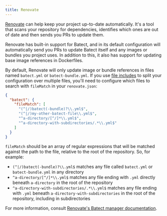 ```yaml
---
title: Renovate
---
```


<!-- Note: the contents of this file are included into keep-batect-up-to-date.mdx - keep this in mind when using headings. -->

[Renovate](https://renovatebot.com) can help keep your project up-to-date automatically. It's a tool that scans your repository for dependencies, identifies which ones are out of date
and then sends you PRs to update them.

Renovate has built-in support for Batect, and in its default configuration will automatically send you PRs to update Batect itself and
any images or bundles you project uses. In addition to this, it also has support for updating base image references in Dockerfiles.

By default, Renovate will only update image or bundle references in files named `batect.yml` or `batect-bundle.yml`. If you use
[file includes](../../reference/config/includes.md#file-includes) to split your configuration over multiple files, you'll need to
configure which files to search with `fileMatch` in your `renovate.json`:

<!-- prettier-ignore-start -->
```json title="renovate.json" {5-6}
{
  "batect": {
    "fileMatch": [
      "(^|/)batect(-bundle)?\\.yml$",
      "(^|/)my-other-batect-file\\.yml$",
      "^a-directory/[^/]*\\.yml$",
      "^a-directory-with-subdirectories/.*\\.yml$"
    ]
  }
}
```
<!-- prettier-ignore-end -->

`fileMatch` should be an array of regular expressions that will be matched against the path to the file, relative to the root
of the repository. So, for example:

- `(^|/)batect(-bundle)?\\.yml$` matches any file called `batect.yml` or `batect-bundle.yml` in any directory
- `^a-directory/[^/]*\\.yml$` matches any file ending with `.yml` directly beneath `a-directory` in the root of the repository
- `^a-directory-with-subdirectories/.*\\.yml$` matches any file ending with `.yml` beneath `a-directory-with-subdirectories` in the root of the repository, including in subdirectories

For more information, consult [Renovate's Batect manager documentation](https://docs.renovatebot.com/modules/manager/batect/).
